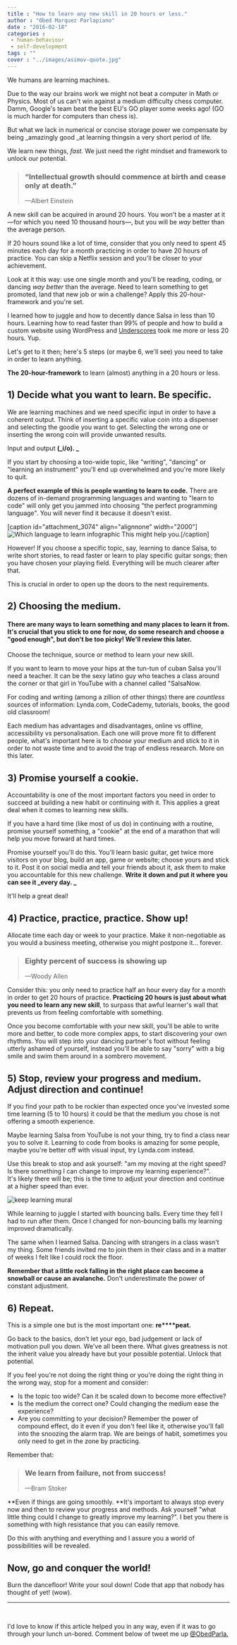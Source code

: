 ```yaml
---
title : "How to learn any new skill in 20 hours or less."
author : "Obed Marquez Parlapiano"
date : "2016-02-18"
categories : 
 - human-behaviour
 - self-development
tags : ""
cover : "../images/asimov-quote.jpg"
---
```


We humans are learning machines.

Due to the way our brains work we might not beat a computer in Math or Physics. Most of us can't win against a medium difficulty chess computer. Damm, Google's team beat the best EU's GO player some weeks ago! (GO is much harder for computers than chess is).

But what we lack in numerical or concise storage power we compensate by being _amazingly good _at learning thingsin a very short period of life.

We learn new things, _fast._ We just need the right mindset and framework to unlock our potential.

> ### “Intellectual growth should commence at birth and cease only at death.”
> 
> —Albert Einstein

A new skill can be acquired in around 20 hours. You won't be a master at it—for which you need 10 thousand hours—, but you will be _way_ better than the average person.

If 20 hours sound like a lot of time, consider that you only need to spent 45 minutes each day for a month practicing in order to have 20 hours of practice. You can skip a Netflix session and you'll be closer to your achievement.

Look at it this way: use one single month and you'll be reading, coding, or dancing _way better_ than the average. Need to learn something to get promoted, land that new job or win a challenge? Apply this 20-hour-framework and you're set.

I learned how to juggle and how to decently dance Salsa in less than 10 hours. Learning how to read faster than 99% of people and how to build a custom website using WordPress and [Underscores](http://underscores.me/) took me more or less 20 hours. Yup.

Let's get to it then; here's 5 steps (or maybe 6, we'll see) you need to take in order to learn anything.

**The 20-hour-framework** to learn (almost) anything in a 20 hours or less.

## 1) Decide what you want to learn. Be specific.

We are learning machines and we need specific input in order to have a coherent output. Think of inserting a specific value coin into a dispenser and selecting the goodie you want to get. Selecting the wrong one or inserting the wrong coin will provide unwanted results.

Input and output **(_i/o). _**

If you start by choosing a too-wide topic, like "writing", "dancing" or "learning an instrument" you'll end up overwhelmed and you're more likely to quit.

**A perfect example of this is people wanting to learn to code.** There are dozens of in-demand programming languages and wanting to "learn to code" will only get you jammed into choosing "the perfect programming language". You will never find it because it doesn't exist.

\[caption id="attachment\_3074" align="alignnone" width="2000"\]![Which language to learn infographic](../images/which-language.png) This might help you.\[/caption\]

However! If you choose a specific topic, say, learning to dance Salsa, to write short stories, to read faster or learn to play specific guitar songs; then you have chosen your playing field. Everything will be much clearer after that.

This is crucial in order to open up the doors to the next requirements.

## 2) Choosing the medium.

#### There are many ways to learn something and many places to learn it from. It's crucial that you stick to one for now, do some research and choose a "good enough", but don't be too picky! We'll review this later.

Choose the technique, source or method to learn your new skill.

If you want to learn to move your hips at the tun-tun of cuban Salsa you'll need a teacher. It can be the sexy latino guy who teaches a class around the corner or that girl in YouTube with a channel called "SalsaNow.

For coding and writing (among a zillion of other things) there are _countless_ sources of information: Lynda.com, CodeCademy, tutorials, books, the good old classroom!

Each medium has advantages and disadvantages, online vs offline, accessibility vs personalisation. Each one will prove more fit to different people, what's important here is to _choose_ your medium and stick to it in order to not waste time and to avoid the trap of endless research. More on this later.

## 3) Promise yourself a cookie.

Accountability is one of the most important factors you need in order to succeed at building a new habit or continuing with it. This applies a great deal when it comes to learning new skills.

If you have a hard time (like most of us do) in continuing with a routine, promise yourself something, a "cookie" at the end of a marathon that will help you move forward at hard times.

Promise yourself you'll do this. You'll learn basic guitar, get twice more visitors on your blog, build an app, game or website; choose yours and stick to it. Post it on social media and tell your friends about it, ask them to make you accountable for this new challenge. **Write it down and put it where you can see it _every day. _**

It'll help a great deal!

## 4) Practice, practice, practice. Show up!

Allocate time each day or week to your practice. Make it non-negotiable as you would a business meeting, otherwise you might postpone it... forever.

> ### Eighty percent of success is showing up
> 
> —Woody Allen

Consider this: you only need to practice half an hour every day for a month in order to get 20 hours of practice. **Practicing 20 hours is just about what you need to learn any new skill**, to surpass that awful learner's wall that prevents us from feeling comfortable with something.

Once you become comfortable with your new skill, you'll be able to write more and better, to code more complex apps, to start discovering your own rhythms. You will step into your dancing partner's foot without feeling utterly ashamed of yourself, instead you'll be able to say "sorry" with a big smile and swim them around in a sombrero movement.

## 5) Stop, review your progress and medium. Adjust direction and continue!

If you find your path to be rockier than expected once you've invested some time learning (5 to 10 hours) it could be that the medium you chose is not offering a smooth experience.

Maybe learning Salsa from YouTube is not your thing, try to find a class near you to solve it. Learning to code from books is amazing for some people, maybe you're better off with visual input, try Lynda.com instead.

Use this break to stop and ask yourself: "am my moving at the right speed? Is there something I can change to improve my learning experience?". It's likely there will be; this is the time to adjust your direction and continue at a higher speed than ever.

![keep learning mural](../images/wall-837313_1920.jpg)

While learning to juggle I started with bouncing balls. Every time they fell I had to run after them. Once I changed for non-bouncing balls my learning improved dramatically.

The same when I learned Salsa. Dancing with strangers in a class wasn't my thing. Some friends invited me to join them in their class and in a matter of weeks I felt like I could rock the floor.

**Remember that a little rock falling in the right place can become a snowball or cause an avalanche.** Don't underestimate the power of constant adjustment.

## 6) Repeat.

This is a simple one but is the most important one: **re****peat.**

Go back to the basics, don't let your ego, bad judgement or lack of motivation pull you down. We've all been there. What gives greatness is not the inherit value you already have but your possible potential. Unlock that potential.

If you feel you're not doing the right thing or you're doing the right thing in the wrong way, stop for a moment and consider:

- Is the topic too wide? Can it be scaled down to become more effective?
- Is the medium the correct one? Could changing the medium ease the experience?
- Are you committing to your decision? Remember the power of compound effect, do it even if you don't feel like it, otherwise you'll fall into the snoozing the alarm trap. We are beings of habit, sometimes you only need to get in the zone by practicing.

Remember that:

> ### We learn from failure, not from success!
> 
> —Bram Stoker

**Even if things are going smoothly. **It's important to always stop every now and then to review your progress and methods. Ask yourself "what little thing could I change to greatly improve my learning?". I bet you there is something with high resistance that you can easily remove.

Do this with anything and everything and I assure you a world of possibilities will be revealed.

## Now, go and conquer the world!

Burn the dancefloor! Write your soul down! Code that app that nobody has thought of yet! (wow).

* * *

 

I'd love to know if this article helped you in any way, even if it was to go through your lunch un-bored. Comment below of tweet me up [@ObedParla.](https://twitter.com/ObedParla)
